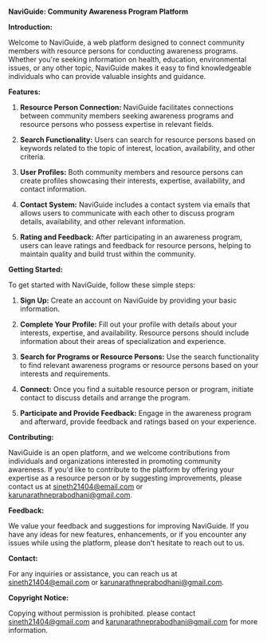 **NaviGuide: Community Awareness Program Platform**

**Introduction:**

Welcome to NaviGuide, a web platform designed to connect community members with resource persons for conducting awareness programs. Whether you're seeking information on health, education, environmental issues, or any other topic, NaviGuide makes it easy to find knowledgeable individuals who can provide valuable insights and guidance.

**Features:**

1. **Resource Person Connection:** NaviGuide facilitates connections between community members seeking awareness programs and resource persons who possess expertise in relevant fields.
   
2. **Search Functionality:** Users can search for resource persons based on keywords related to the topic of interest, location, availability, and other criteria.
   
3. **User Profiles:** Both community members and resource persons can create profiles showcasing their interests, expertise, availability, and contact information.
   
4. **Contact System:** NaviGuide includes a contact system via emails that allows users to communicate with each other to discuss program details, availability, and other relevant information.
   
5. **Rating and Feedback:** After participating in an awareness program, users can leave ratings and feedback for resource persons, helping to maintain quality and build trust within the community.

**Getting Started:**

To get started with NaviGuide, follow these simple steps:

1. **Sign Up:** Create an account on NaviGuide by providing your basic information.
   
2. **Complete Your Profile:** Fill out your profile with details about your interests, expertise, and availability. Resource persons should include information about their areas of specialization and experience.
   
3. **Search for Programs or Resource Persons:** Use the search functionality to find relevant awareness programs or resource persons based on your interests and requirements.
   
4. **Connect:** Once you find a suitable resource person or program, initiate contact to discuss details and arrange the program.
   
5. **Participate and Provide Feedback:** Engage in the awareness program and afterward, provide feedback and ratings based on your experience.

**Contributing:**

NaviGuide is an open platform, and we welcome contributions from individuals and organizations interested in promoting community awareness. If you'd like to contribute to the platform by offering your expertise as a resource person or by suggesting improvements, please contact us at sineth21404@email.com or karunarathneprabodhani@gmail.com.

**Feedback:**

We value your feedback and suggestions for improving NaviGuide. If you have any ideas for new features, enhancements, or if you encounter any issues while using the platform, please don't hesitate to reach out to us.

**Contact:**

For any inquiries or assistance, you can reach us at sineth21404@email.com or karunarathneprabodhani@gmail.com.

**Copyright Notice:**

Copying without permission is prohibited. please contact sineth21404@gmail.com and karunarathneprabodhani@gmail.com for more information.
